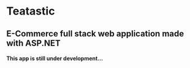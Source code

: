 # Teatastic

## E-Commerce full stack web application made with ASP.NET 

#### This app is still under development...